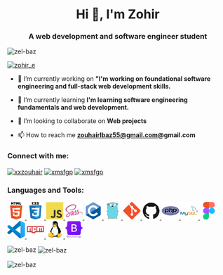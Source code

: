 
<h1 align="center">Hi 👋, I'm Zohir</h1>
<h3 align="center">A web development and software engineer student</h3>

<p align="left"> <img src="https://komarev.com/ghpvc/?username=zel-baz&label=Profile%20views&color=009dff&style=plastic" alt="zel-baz" /> </p>

<p align="left"> <a href="https://twitter.com/zohir_e" target="blank"><img src="https://img.shields.io/twitter/follow/zohir_e?logo=twitter&style=for-the-badge" alt="zohir_e" /></a> </p>

- 🔭 I’m currently working on **"I'm working on foundational software engineering and full-stack web development skills.**

- 🌱 I’m currently learning **I'm learning software engineering fundamentals and web development.**

- 👯 I’m looking to collaborate on **Web projects**

- 📫 How to reach me **zouhairlbaz55@gmail.com@gmail.com**

<h3 align="left">Connect with me:</h3>
<p align="left">
<a href="https://twitter.com/xxzouhair" target="blank"><img align="center" src="https://raw.githubusercontent.com/rahuldkjain/github-profile-readme-generator/master/src/images/icons/Social/twitter.svg" alt="xxzouhair" height="30" width="40" /></a>
<a href="https://www.codechef.com/users/xmsfgp" target="blank"><img align="center" src="https://cdn.jsdelivr.net/npm/simple-icons@3.1.0/icons/codechef.svg" alt="xmsfgp" height="30" width="40" /></a>
<a href="https://www.hackerrank.com/xmsfgp" target="blank"><img align="center" src="https://raw.githubusercontent.com/rahuldkjain/github-profile-readme-generator/master/src/images/icons/Social/hackerrank.svg" alt="xmsfgp" height="30" width="40" /></a>
</p>

<h3 align="left">Languages and Tools:</h3>
<p align="left">
  <!-- Programming Languages -->
  <a href="https://www.w3.org/html/" target="_blank" rel="noreferrer">
    <img src="https://raw.githubusercontent.com/devicons/devicon/master/icons/html5/html5-original-wordmark.svg" alt="html5" width="40" height="40"/>
  </a>
  <a href="https://www.w3schools.com/css/" target="_blank" rel="noreferrer">
    <img src="https://raw.githubusercontent.com/devicons/devicon/master/icons/css3/css3-original-wordmark.svg" alt="css3" width="40" height="40"/>
  </a>
  <a href="https://developer.mozilla.org/en-US/docs/Web/JavaScript" target="_blank" rel="noreferrer">
    <img src="https://raw.githubusercontent.com/devicons/devicon/master/icons/javascript/javascript-original.svg" alt="javascript" width="40" height="40"/>
  </a>
  <a href="https://sass-lang.com" target="_blank" rel="noreferrer">
    <img src="https://raw.githubusercontent.com/devicons/devicon/master/icons/sass/sass-original.svg" alt="sass" width="40" height="40"/>
  </a>
  <a href="https://www.cprogramming.com/" target="_blank" rel="noreferrer">
    <img src="https://raw.githubusercontent.com/devicons/devicon/master/icons/c/c-original.svg" alt="c" width="40" height="40"/>
  </a>
  <a href="https://go.dev/" target="_blank" rel="noreferrer">
    <img src="https://raw.githubusercontent.com/devicons/devicon/master/icons/go/go-original.svg" alt="golang" width="40" height="40"/>
  </a>
  <a href="https://git-scm.com/" target="_blank" rel="noreferrer">
    <img src="https://raw.githubusercontent.com/devicons/devicon/master/icons/git/git-original.svg" alt="git" width="40" height="40"/>
  </a>
  <a href="https://github.com/" target="_blank" rel="noreferrer">
    <img src="https://raw.githubusercontent.com/devicons/devicon/master/icons/github/github-original.svg" alt="github" width="40" height="40"/>
  </a>
  <a href="https://www.php.net" target="_blank" rel="noreferrer">
    <img src="https://raw.githubusercontent.com/devicons/devicon/master/icons/php/php-original.svg" alt="php" width="40" height="40"/>
  </a>
  <a href="https://www.mysql.com/" target="_blank" rel="noreferrer">
    <img src="https://raw.githubusercontent.com/devicons/devicon/master/icons/mysql/mysql-original-wordmark.svg" alt="mysql" width="40" height="40"/>
  </a>
  
  <!-- Additional Tools -->
  <a href="https://www.figma.com/" target="_blank" rel="noreferrer">
    <img src="https://raw.githubusercontent.com/devicons/devicon/master/icons/figma/figma-original.svg" alt="figma" width="40" height="40"/>
  </a>
  <a href="https://code.visualstudio.com/" target="_blank" rel="noreferrer">
    <img src="https://raw.githubusercontent.com/devicons/devicon/master/icons/vscode/vscode-original.svg" alt="vscode" width="40" height="40"/>
  </a>
  <a href="https://www.npmjs.com/" target="_blank" rel="noreferrer">
    <img src="https://raw.githubusercontent.com/devicons/devicon/master/icons/npm/npm-original-wordmark.svg" alt="npm" width="40" height="40"/>
  </a>
  <a href="https://ubuntu.com/wsl" target="_blank" rel="noreferrer">
    <img src="https://raw.githubusercontent.com/devicons/devicon/master/icons/linux/linux-original.svg" alt="linux-wsl" width="40" height="40"/>
  </a>
  <a href="https://getbootstrap.com/" target="_blank" rel="noreferrer">
    <img src="https://raw.githubusercontent.com/devicons/devicon/master/icons/bootstrap/bootstrap-original-wordmark.svg" alt="bootstrap" width="40" height="40"/>
  </a>
</p>


<p><img align="left" src="https://github-readme-stats.vercel.app/api/top-langs?username=zel-baz&show_icons=true&theme=dark&locale=en&layout=compact" alt="zel-baz" /></p>

<p>&nbsp;<img align="center" src="https://github-readme-stats.vercel.app/api?username=zel-baz&show_icons=true&theme=dark&title_color=fcfcfc&text_color=ffffff&locale=en" alt="zel-baz" /></p>

<p><img align="center" src="https://github-readme-streak-stats.herokuapp.com/?user=zel-baz&theme=dark" alt="zel-baz" /></p>
